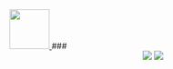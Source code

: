 <a href="https://github.com/Elkhan2003">
  <img height="70" src="https://readme-typing-svg.herokuapp.com?color=FFE15D&lines=Just+Frontend+Developer"/>
</a>
###

<div align="center">
    <img src="https://skillicons.dev/icons?i=javascript,typescript,firebase,nextjs,react,bootstrap,mui,html,css,vscode,github,figma,tailwind,git,vite" />
    
   <img src="https://skillicons.dev/icons?i=scss,styledcomponents,redux,vercel" />
</div>


###
